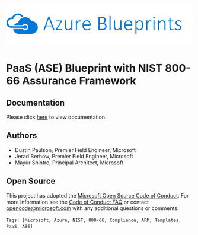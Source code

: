 ![alt text](ase-ilb-blueprint/images/azblueprints.png "Template Deployment Sequence")
# PaaS (ASE) Blueprint with NIST 800-66 Assurance Framework

## Documentation

Please click [here](https://github.com/mayurshintre/Blueprints-PaaS-ASE/blob/master/ase-ilb-blueprint/README.md) to view documentation.

## Authors

+ Dustin Paulson, Premier Field Engineer, Microsoft
+ Jerad Berhow, Premier Field Engineer, Microsoft
+ Mayur Shintre, Principal Architect, Microsoft

## Open Source
This project has adopted the [Microsoft Open Source Code of Conduct](https://opensource.microsoft.com/codeofconduct/). For more information see the [Code of Conduct FAQ](https://opensource.microsoft.com/codeofconduct/faq/) or contact [opencode@microsoft.com](mailto:opencode@microsoft.com) with any additional questions or comments.

`Tags: [Microsoft, Azure, NIST, 800-66, Compliance, ARM, Templates, PaaS, ASE]`
